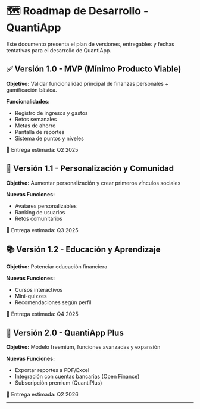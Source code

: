 # 🗺️ Roadmap de Desarrollo - QuantiApp

Este documento presenta el plan de versiones, entregables y fechas tentativas para el desarrollo de QuantiApp.

## ✅ Versión 1.0 - MVP (Mínimo Producto Viable)

**Objetivo:** Validar funcionalidad principal de finanzas personales + gamificación básica.

**Funcionalidades:**
- Registro de ingresos y gastos
- Retos semanales
- Metas de ahorro
- Pantalla de reportes
- Sistema de puntos y niveles

📅 Entrega estimada: Q2 2025

## 🔄 Versión 1.1 - Personalización y Comunidad

**Objetivo:** Aumentar personalización y crear primeros vínculos sociales

**Nuevas Funciones:**
- Avatares personalizables
- Ranking de usuarios
- Retos comunitarios

📅 Entrega estimada: Q3 2025

## 📚 Versión 1.2 - Educación y Aprendizaje

**Objetivo:** Potenciar educación financiera

**Nuevas Funciones:**
- Cursos interactivos
- Mini-quizzes
- Recomendaciones según perfil

📅 Entrega estimada: Q4 2025

## 📱 Versión 2.0 - QuantiApp Plus

**Objetivo:** Modelo freemium, funciones avanzadas y expansión

**Nuevas Funciones:**
- Exportar reportes a PDF/Excel
- Integración con cuentas bancarias (Open Finance)
- Subscripción premium (QuantiPlus)

📅 Entrega estimada: Q2 2026

---